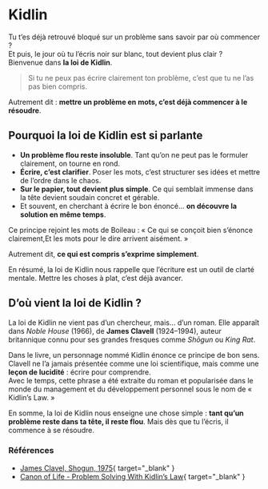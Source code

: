 # Kidlin

Tu t’es déjà retrouvé bloqué sur un problème sans savoir par où commencer ?  
Et puis, le jour où tu l’écris noir sur blanc, tout devient plus clair ?  
Bienvenue dans **la loi de Kidlin**.

> Si tu ne peux pas écrire clairement ton problème, c’est que tu ne l’as pas bien compris.

Autrement dit : **mettre un problème en mots, c’est déjà commencer à le résoudre**.

## Pourquoi la loi de Kidlin est si parlante

* **Un problème flou reste insoluble**. Tant qu’on ne peut pas le formuler clairement, on tourne en rond.
* **Écrire, c’est clarifier**. Poser les mots, c’est structurer ses idées et mettre de l’ordre dans le chaos.
* **Sur le papier, tout devient plus simple**. Ce qui semblait immense dans la tête devient soudain concret et gérable.
* Et souvent, en cherchant à écrire le bon énoncé… **on découvre la solution en même temps**.

Ce principe rejoint les mots de Boileau : « Ce qui se conçoit bien s’énonce clairement,Et les mots pour le dire arrivent aisément. »

Autrement dit, **ce qui est compris s’exprime simplement**.

En résumé, la loi de Kidlin nous rappelle que l’écriture est un outil de clarté mentale. Mettre les choses à plat, c’est déjà avancer.

## D’où vient la loi de Kidlin ?

La loi de Kidlin ne vient pas d’un chercheur, mais… d’un roman.
Elle apparaît dans _Noble House_ (1966), de **James Clavell** (1924–1994), auteur britannique connu pour ses grandes fresques comme _Shōgun_ ou _King Rat_.

Dans le livre, un personnage nommé Kidlin énonce ce principe de bon sens. Clavell ne l’a jamais présentée comme une loi scientifique, mais comme une **leçon de lucidité** : écrire pour comprendre.  
Avec le temps, cette phrase a été extraite du roman et popularisée dans le monde du management et du développement personnel sous le nom de « Kidlin’s Law. »

En somme, la loi de Kidlin nous enseigne une chose simple : **tant qu’un problème reste dans ta tête, il reste flou**. Mais dès que tu l’écris, il commence à se résoudre.

### Références

* [James Clavel, Shogun, 1975](https://www.amazon.com/SHOGUN-NOVEL-JAPAN-2-SET/dp/B000OA5Q9G/?_encoding=UTF8&pd_rd_w=IKnvL&content-id=amzn1.sym.411441b5-58e8-4fa2-b5e8-42cd0c3c03df&pf_rd_p=411441b5-58e8-4fa2-b5e8-42cd0c3c03df&pf_rd_r=145-1066546-5629302&pd_rd_wg=j1BGt&pd_rd_r=e94191bf-36ce-47f2-ae01-86e445dbb752&ref_=aufs_ap_sc_dsk){ target="_blank" }
* [Canon of Life - Problem Solving With Kidlin’s Law](https://canonish.com/problem-solving-with-kidlin-law/){ target="_blank" }

